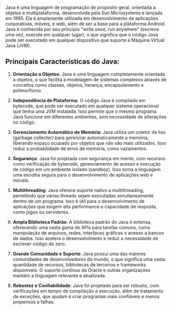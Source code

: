Java é uma linguagem de programação de propósito geral, orientada a objetos e multiplataforma, desenvolvida pela Sun Microsystems e lançada em 1995. Ela é amplamente utilizada em desenvolvimento de aplicações corporativas, móveis, e web, além de ser a base para a plataforma Android. Java é conhecida por seu princípio "write once, run anywhere" (escreva uma vez, execute em qualquer lugar), o que significa que o código Java pode ser executado em qualquer dispositivo que suporte a Máquina Virtual Java (JVM).

## Principais Características do Java:

1. **Orientação a Objetos**: Java é uma linguagem completamente orientada a objetos, o que facilita a modelagem de sistemas complexos através de conceitos como classes, objetos, herança, encapsulamento e polimorfismo.

2. **Independência de Plataforma**: O código Java é compilado em bytecode, que pode ser executado em qualquer sistema operacional que tenha uma JVM instalada. Isso permite que o mesmo programa Java funcione em diferentes ambientes, sem necessidade de alterações no código.

3. **Gerenciamento Automático de Memória**: Java utiliza um coletor de lixo (garbage collector) para gerenciar automaticamente a memória, liberando espaço ocupado por objetos que não são mais utilizados. Isso reduz a probabilidade de erros de memória, como vazamentos.

4. **Segurança**: Java foi projetada com segurança em mente, com recursos como verificação de bytecode, gerenciamento de acesso e execução de código em um ambiente isolado (sandbox). Isso torna a linguagem uma escolha segura para o desenvolvimento de aplicações web e móveis.

5. **Multithreading**: Java oferece suporte nativo a multithreading, permitindo que várias threads sejam executadas simultaneamente dentro de um programa. Isso é útil para o desenvolvimento de aplicações que exigem alta performance e capacidade de resposta, como jogos ou servidores.

6. **Ampla Biblioteca Padrão**: A biblioteca padrão do Java é extensa, oferecendo uma vasta gama de APIs para tarefas comuns, como manipulação de arquivos, redes, interfaces gráficas e acesso a bancos de dados. Isso acelera o desenvolvimento e reduz a necessidade de escrever código do zero.

7. **Grande Comunidade e Suporte**: Java possui uma das maiores comunidades de desenvolvedores do mundo, o que significa uma vasta quantidade de recursos, bibliotecas de terceiros e frameworks disponíveis. O suporte contínuo da Oracle e outras organizações mantém a linguagem relevante e atualizada.

8. **Robustez e Confiabilidade**: Java foi projetado para ser robusto, com verificações em tempo de compilação e execução, além de tratamento de exceções, que ajudam a criar programas mais confiáveis e menos propensos a falhas.

